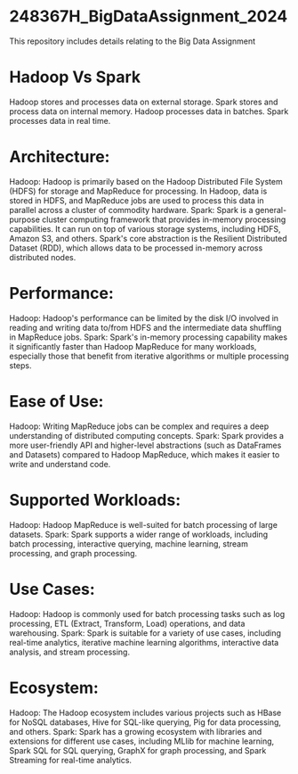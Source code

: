 # 248367H_BigDataAssignment_2024
This repository includes details relating to the Big Data Assignment 

# Hadoop Vs Spark
Hadoop stores and processes data on external storage. Spark stores and process data on internal memory. Hadoop processes data in batches. Spark processes data in real time.

# Architecture:
Hadoop: Hadoop is primarily based on the Hadoop Distributed File System (HDFS) for storage and MapReduce for processing. In Hadoop, data is stored in HDFS, and MapReduce jobs are used to process this data in parallel across a cluster of commodity hardware.
Spark: Spark is a general-purpose cluster computing framework that provides in-memory processing capabilities. It can run on top of various storage systems, including HDFS, Amazon S3, and others. Spark's core abstraction is the Resilient Distributed Dataset (RDD), which allows data to be processed in-memory across distributed nodes.
# Performance:
Hadoop: Hadoop's performance can be limited by the disk I/O involved in reading and writing data to/from HDFS and the intermediate data shuffling in MapReduce jobs.
Spark: Spark's in-memory processing capability makes it significantly faster than Hadoop MapReduce for many workloads, especially those that benefit from iterative algorithms or multiple processing steps.
# Ease of Use:
Hadoop: Writing MapReduce jobs can be complex and requires a deep understanding of distributed computing concepts.
Spark: Spark provides a more user-friendly API and higher-level abstractions (such as DataFrames and Datasets) compared to Hadoop MapReduce, which makes it easier to write and understand code.
# Supported Workloads:
Hadoop: Hadoop MapReduce is well-suited for batch processing of large datasets.
Spark: Spark supports a wider range of workloads, including batch processing, interactive querying, machine learning, stream processing, and graph processing.
# Use Cases:
Hadoop: Hadoop is commonly used for batch processing tasks such as log processing, ETL (Extract, Transform, Load) operations, and data warehousing.
Spark: Spark is suitable for a variety of use cases, including real-time analytics, iterative machine learning algorithms, interactive data analysis, and stream processing.
# Ecosystem:
Hadoop: The Hadoop ecosystem includes various projects such as HBase for NoSQL databases, Hive for SQL-like querying, Pig for data processing, and others.
Spark: Spark has a growing ecosystem with libraries and extensions for different use cases, including MLlib for machine learning, Spark SQL for SQL querying, GraphX for graph processing, and Spark Streaming for real-time analytics.
